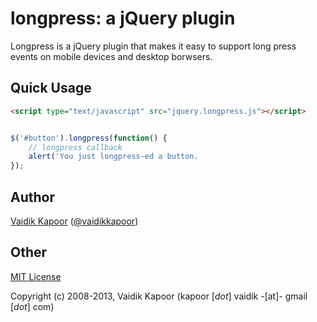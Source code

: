 # longpress: a jQuery plugin

Longpress is a jQuery plugin that makes it easy to support long press
events on mobile devices and desktop borwsers.

## Quick Usage

```html
<script type="text/javascript" src="jquery.longpress.js"></script>
```

```js

$('#button').longpress(function() {
    // longpress callback
    alert('You just longpress-ed a button.
});

```

## Author

[Vaidik Kapoor](http://vaidikkapoor.info) ([@vaidikkapoor](http://twitter.com/vaidikkapoor))

## Other

[MIT License](http://www.opensource.org/licenses/mit-license.php)

Copyright (c) 2008-2013, Vaidik Kapoor (kapoor [*dot*] vaidik -[at]- gmail [*dot*] com)
